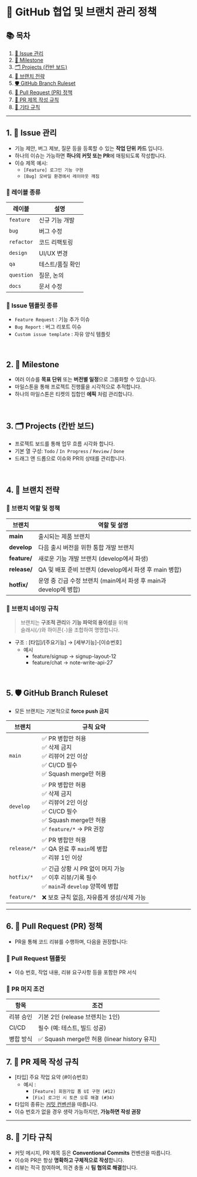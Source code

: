 # 🔧 GitHub 협업 및 브랜치 관리 정책

## 📚 목차
1. [📌 Issue 관리](#1-📌-issue-관리)
2. [🎯 Milestone](#2-🎯-milestone)
3. [🗂 Projects (칸반 보드)](#3-🗂-projects-칸반-보드)
4. [🌱 브랜치 전략](#4-🌱-브랜치-전략)
5. [🛡 GitHub Branch Ruleset](#5-🛡-github-branch-ruleset)
6. [🚀 Pull Request (PR) 정책](#6-🚀-pull-request-pr-정책)
7. [📝 PR 제목 작성 규칙](#7-📝-pr-제목-작성-규칙)
8. [📎 기타 규칙](#8-📎-기타-규칙)


---

## 1. 📌 Issue 관리

- 기능 제안, 버그 제보, 질문 등을 등록할 수 있는 **작업 단위 카드** 입니다.
- 하나의 이슈는 가능하면 **하나의 커밋 또는 PR**에 매핑되도록 작성합니다.
- 이슈 제목 예시:
  - `[Feature] 로그인 기능 구현`
  - `[Bug] 모바일 환경에서 레이아웃 깨짐`

### 🔸 레이블 종류

| 레이블 | 설명 |
|--------|------|
| `feature` | 신규 기능 개발 |
| `bug` | 버그 수정 |
| `refactor` | 코드 리팩토링 |
| `design` | UI/UX 변경 |
| `qa` | 테스트/품질 확인 |
| `question` | 질문, 논의 |
| `docs` | 문서 수정 |

### 🔸 Issue 템플릿 종류
- `Feature Request` : 기능 추가 이슈
- `Bug Report` : 버그 리포트 이슈
- `Custom issue template` : 자유 양식 템플릿

&nbsp;
## 2. 🎯 Milestone
- 여러 이슈를 **목표 단위** 또는 **버전별 일정**으로 그룹화할 수 있습니다.
- 마일스톤을 통해 프로젝트 진행률을 시각적으로 추적합니다.
- 하나의 마일스톤은 티켓의 집합인 **에픽** 처럼 관리합니다.

&nbsp;
## 3. 🗂️ Projects (칸반 보드)
- 프로젝트 보드를 통해 업무 흐름 시각화 합니다.
- 기본 열 구성: `Todo` / `In Progress` / `Review` / `Done`
- 드래그 앤 드롭으로 이슈와 PR의 상태를 관리합니다.

&nbsp;
## 4. 🌱 브랜치 전략

### 🔸 브랜치 역할 및 정책
| 브랜치 | 역할 및 설명 |
|--------|---------------|
| **main** | 출시되는 제품 브랜치 |
| **develop** | 다음 출시 버전을 위한 통합 개발 브랜치 |
| **feature/** | 새로운 기능 개발 브랜치 (develop에서 파생) |
| **release/** | QA 및 배포 준비 브랜치 (develop에서 파생 후 main 병합) |
| **hotfix/** | 운영 중 긴급 수정 브랜치 (main에서 파생 후 main과 develop에 병합) |


### 🔸 브랜치 네이밍 규칙
> 브랜치는 **구조적 관리**와 **기능 파악의 용이성**을 위해  
> 슬래시(`/`)와 하이픈(`-`)을 조합하여 명명합니다.
- 구조 : [타입]/[주요기능] → [세부기능]-[이슈번호]
  - 예시
    - feature/signup → signup-layout-12
    - feature/chat → note-write-api-27

&nbsp;
## 5. 🛡 GitHub Branch Ruleset
- 모든 브랜치는 기본적으로 **force push 금지**

| 브랜치 | 규칙 요약 |
|--------|-----------|
| `main` | ✅ PR 병합만 허용<br>✅ 삭제 금지<br>✅ 리뷰어 2인 이상<br>✅ CI/CD 필수<br>✅ Squash merge만 허용 |
| `develop` | ✅ PR 병합만 허용<br>✅ 삭제 금지<br>✅ 리뷰어 2인 이상<br>✅ CI/CD 필수<br>✅ Squash merge만 허용<br>✅ `feature/*` → PR 권장 |
| `release/*` | ✅ PR 병합만 허용<br>✅ QA 완료 후 `main`에 병합<br>✅ 리뷰 1인 이상 |
| `hotfix/*` | ✅ 긴급 상황 시 PR 없이 머지 가능<br>✅ 이후 리뷰/기록 필수<br>✅ `main`과 `develop` 양쪽에 병합 |
| `feature/*` | ❌ 보호 규칙 없음, 자유롭게 생성/삭제 가능 |


---

## 6. 🚀 Pull Request (PR) 정책
- PR을 통해 코드 리뷰를 수행하며, 다음을 권장합니다:
  
### 🔸 Pull Request 템플릿
- 이슈 번호, 작업 내용, 리뷰 요구사항 등을 포함한 PR 서식

### 🔸 PR 머지 조건
| 항목 | 조건 |
|------|------|
| 리뷰 승인 | 기본 2인 (release 브랜치는 1인) |
| CI/CD | 필수 (예: 테스트, 빌드 성공) |
| 병합 방식 | ✅ Squash merge만 허용 (linear history 유지) |

## 7. 📝 PR 제목 작성 규칙 
- [타입] 주요 작업 요약 (#이슈번호)
  - 예시 :
    - `[Feature] 회원가입 폼 UI 구현 (#12)`
    - `[Fix] 로그인 시 토큰 오류 해결 (#34)`
- 타입의 종류는 [커밋 컨벤션](https://www.notion.so/22261be3ce8580199873caf4fc35d807)을 따릅니다.
- 이슈 번호가 없을 경우 생략 가능하지만, **가능하면 작성 권장**

---

## 8. 📎 기타 규칙
- 커밋 메시지, PR 제목 등은 **Conventional Commits** 컨벤션을 따릅니다.
- 이슈와 PR은 항상 **명확하고 구체적으로 작성**합니다.
- 리뷰는 적극 참여하며, 의견 충돌 시 **팀 협의로 해결**합니다.

